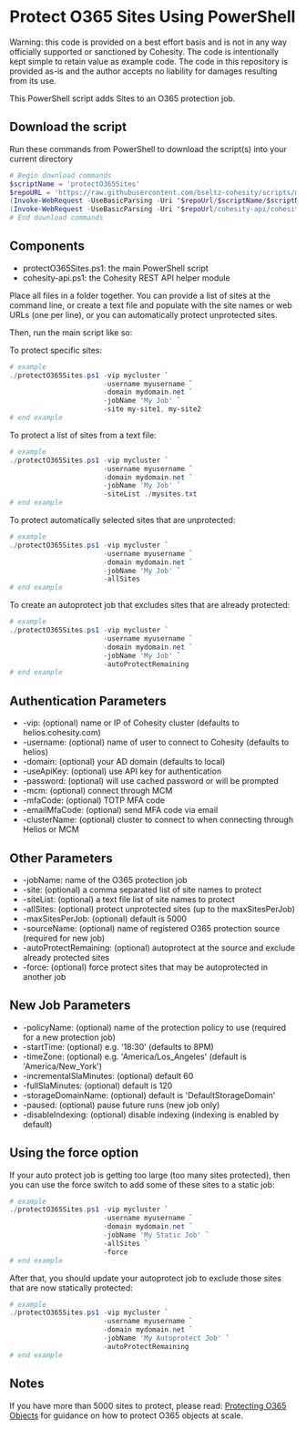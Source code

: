 # Protect O365 Sites Using PowerShell

Warning: this code is provided on a best effort basis and is not in any way officially supported or sanctioned by Cohesity. The code is intentionally kept simple to retain value as example code. The code in this repository is provided as-is and the author accepts no liability for damages resulting from its use.

This PowerShell script adds Sites to an O365 protection job.

## Download the script

Run these commands from PowerShell to download the script(s) into your current directory

```powershell
# Begin download commands
$scriptName = 'protectO365Sites'
$repoURL = 'https://raw.githubusercontent.com/bseltz-cohesity/scripts/master/powershell'
(Invoke-WebRequest -UseBasicParsing -Uri "$repoUrl/$scriptName/$scriptName.ps1").content | Out-File "$scriptName.ps1"; (Get-Content "$scriptName.ps1") | Set-Content "$scriptName.ps1"
(Invoke-WebRequest -UseBasicParsing -Uri "$repoUrl/cohesity-api/cohesity-api.ps1").content | Out-File cohesity-api.ps1; (Get-Content cohesity-api.ps1) | Set-Content cohesity-api.ps1
# End download commands
```

## Components

* protectO365Sites.ps1: the main PowerShell script
* cohesity-api.ps1: the Cohesity REST API helper module

Place all files in a folder together. You can provide a list of sites at the command line, or create a text file and populate with the site names or web URLs (one per line), or you can automatically protect unprotected sites.

Then, run the main script like so:

To protect specific sites:

```powershell
# example
./protectO365Sites.ps1 -vip mycluster `
                       -username myusername `
                       -domain mydomain.net `
                       -jobName 'My Job' `
                       -site my-site1, my-site2
# end example
```

To protect a list of sites from a text file:

```powershell
# example
./protectO365Sites.ps1 -vip mycluster `
                       -username myusername `
                       -domain mydomain.net `
                       -jobName 'My Job' `
                       -siteList ./mysites.txt
# end example
```

To protect automatically selected sites that are unprotected:

```powershell
# example
./protectO365Sites.ps1 -vip mycluster `
                       -username myusername `
                       -domain mydomain.net `
                       -jobName 'My Job' `
                       -allSites
# end example
```

To create an autoprotect job that excludes sites that are already protected:

```powershell
# example
./protectO365Sites.ps1 -vip mycluster `
                       -username myusername `
                       -domain mydomain.net `
                       -jobName 'My Job' `
                       -autoProtectRemaining
# end example
```

## Authentication Parameters

* -vip: (optional) name or IP of Cohesity cluster (defaults to helios.cohesity.com)
* -username: (optional) name of user to connect to Cohesity (defaults to helios)
* -domain: (optional) your AD domain (defaults to local)
* -useApiKey: (optional) use API key for authentication
* -password: (optional) will use cached password or will be prompted
* -mcm: (optional) connect through MCM
* -mfaCode: (optional) TOTP MFA code
* -emailMfaCode: (optional) send MFA code via email
* -clusterName: (optional) cluster to connect to when connecting through Helios or MCM

## Other Parameters

* -jobName: name of the O365 protection job
* -site: (optional) a comma separated list of site names to protect
* -siteList: (optional) a text file list of site names to protect
* -allSites: (optional) protect unprotected sites (up to the maxSitesPerJob)
* -maxSitesPerJob: (optional) default is 5000
* -sourceName: (optional) name of registered O365 protection source (required for new job)
* -autoProtectRemaining: (optional) autoprotect at the source and exclude already protected sites
* -force: (optional) force protect sites that may be autoprotected in another job

## New Job Parameters

* -policyName: (optional) name of the protection policy to use (required for a new protection job)
* -startTime: (optional) e.g. '18:30' (defaults to 8PM)
* -timeZone: (optional) e.g. 'America/Los_Angeles' (default is 'America/New_York')
* -incrementalSlaMinutes: (optional) default 60
* -fullSlaMinutes: (optional) default is 120
* -storageDomainName: (optional) default is 'DefaultStorageDomain'
* -paused: (optional) pause future runs (new job only)
* -disableIndexing: (optional) disable indexing (indexing is enabled by default)

## Using the force option

If your auto protect job is getting too large (too many sites protected), then you can use the force switch to add some of these sites to a static job:

```powershell
# example
./protectO365Sites.ps1 -vip mycluster `
                       -username myusername `
                       -domain mydomain.net `
                       -jobName 'My Static Job' `
                       -allSites `
                       -force
# end example
```

After that, you should update your autoprotect job to exclude those sites that are now statically protected:

```powershell
# example
./protectO365Sites.ps1 -vip mycluster `
                       -username myusername `
                       -domain mydomain.net `
                       -jobName 'My Autoprotect Job' `
                       -autoProtectRemaining
# end example
```

## Notes

If you have more than 5000 sites to protect, please read: [Protecting O365 Objects](https://github.com/bseltz-cohesity/scripts/wiki/Protecting-O365-Objects) for guidance on how to protect O365 objects at scale.
